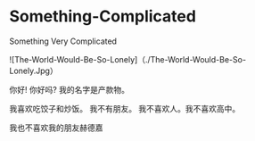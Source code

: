# Something-Complicated
Something Very Complicated

![The-World-Would-Be-So-Lonely]（./The-World-Would-Be-So-Lonely.Jpg）

你好! 你好吗? 我的名字是产款物。 

我喜欢吃饺子和炒饭。 我不有朋友。 我不喜欢人。我不喜欢高中。

我也不喜欢我的朋友赫德嘉
